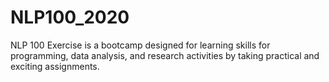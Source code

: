 # NLP100_2020
NLP 100 Exercise is a bootcamp designed for learning skills for programming, data analysis, and research activities by taking practical and exciting assignments.
